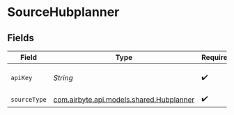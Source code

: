 # SourceHubplanner


## Fields

| Field                                                                                      | Type                                                                                       | Required                                                                                   | Description                                                                                |
| ------------------------------------------------------------------------------------------ | ------------------------------------------------------------------------------------------ | ------------------------------------------------------------------------------------------ | ------------------------------------------------------------------------------------------ |
| `apiKey`                                                                                   | *String*                                                                                   | :heavy_check_mark:                                                                         | Hubplanner API key. See https://github.com/hubplanner/API#authentication for more details. |
| `sourceType`                                                                               | [com.airbyte.api.models.shared.Hubplanner](../../models/shared/Hubplanner.md)              | :heavy_check_mark:                                                                         | N/A                                                                                        |
